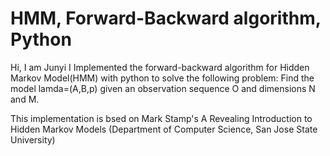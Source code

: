 # HMM, Forward-Backward algorithm, Python
Hi, I am Junyi
I Implemented the forward-backward algorithm for Hidden Markov Model(HMM) with python to solve the following problem:
Find the model lamda=(A,B,p) given an observation sequence O and dimensions N and M.

This implementation is bsed on Mark Stamp's A Revealing Introduction to Hidden Markov Models (Department of Computer Science, San Jose State University)
